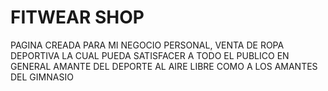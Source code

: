 # FITWEAR SHOP 

PAGINA CREADA PARA MI NEGOCIO PERSONAL, VENTA DE ROPA DEPORTIVA LA CUAL PUEDA SATISFACER A TODO EL PUBLICO EN GENERAL AMANTE DEL DEPORTE AL AIRE LIBRE COMO A LOS AMANTES DEL GIMNASIO

